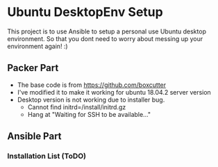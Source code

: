 # Ubuntu DesktopEnv Setup
This project is to use Ansible to setup a personal use Ubuntu desktop environment. So that you dont need to worry about messing up your environment again! :)


## Packer Part
- The base code is from https://github.com/boxcutter
- I've modified it to make it working for ubuntu 18.04.2 server version
- Desktop version is not working due to installer bug. 
    - Cannot find initrd=/install/initrd.gz
    - Hang at "Waiting for SSH to be available..."

## Ansible Part
### Installation List (ToDO)
